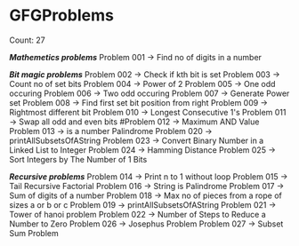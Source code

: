 # GFGProblems

Count: 27

*********************Mathemetics problems*********************
Problem 001  -> Find no of digits in a number


*********************Bit magic problems*********************
Problem 002  -> Check if kth bit is set
Problem 003  -> Count no of set bits
Problem 004  -> Power of 2
Problem 005  -> One odd occuring
Problem 006  -> Two odd occuring
Problem 007  -> Generate Power set
Problem 008  -> Find first set bit position from right
Problem 009  -> Rightmost different bit
Problem 010  -> Longest Consecutive 1's
Problem 011  -> Swap all odd and even bits
#Problem 012  -> Maximum AND Value
Problem 013  -> is a number Palindrome
Problem 020  -> printAllSubsetsOfAString
Problem 023  -> Convert Binary Number in a Linked List to Integer
Problem 024  -> Hamming Distance
Problem 025  -> Sort Integers by The Number of 1 Bits


*********************Recursive problems*********************
Problem 014  -> Print n to 1 without loop
Problem 015  -> Tail Recursive Factorial
Problem 016  -> String is Palindrome
Problem 017  -> Sum of digits of a number
Problem 018  -> Max no of pieces from a rope of sizes a or b or c
Problem 019  -> printAllSubsetsOfAString
Problem 021  -> Tower of hanoi problem
Problem 022  -> Number of Steps to Reduce a Number to Zero
Problem 026  -> Josephus Problem
Problem 027  -> Subset Sum Problem










